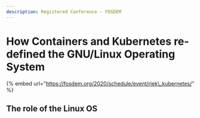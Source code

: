 ```yaml
---
description: Registered Conference - FOSDEM
---
```


# How Containers and Kubernetes re-defined the GNU/Linux Operating System

{% embed url="https://fosdem.org/2020/schedule/event/riek\_kubernetes/" %}

## The role of the Linux OS

